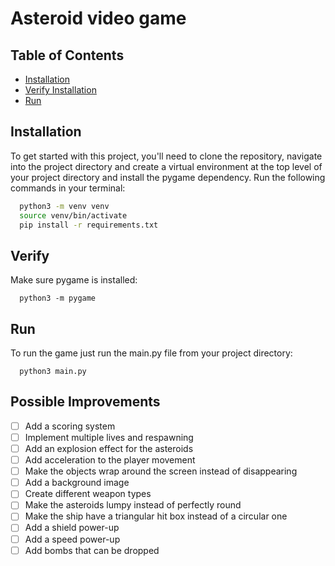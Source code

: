 # Asteroid video game

## Table of Contents

- [Installation](#installation)
- [Verify Installation](#verify)
- [Run](#run)

## Installation

To get started with this project, you'll need to clone the repository, navigate into the project directory and create a virtual environment at the top level of your project directory and install the pygame dependency. Run the following commands in your terminal:

```bash
  python3 -m venv venv
  source venv/bin/activate
  pip install -r requirements.txt
```

## Verify

Make sure pygame is installed:

```
  python3 -m pygame
```

## Run

To run the game just run the main.py file from your project directory:

```
  python3 main.py
```

## Possible Improvements

- [ ] Add a scoring system
- [ ] Implement multiple lives and respawning
- [ ] Add an explosion effect for the asteroids
- [ ] Add acceleration to the player movement
- [ ] Make the objects wrap around the screen instead of disappearing
- [ ] Add a background image
- [ ] Create different weapon types
- [ ] Make the asteroids lumpy instead of perfectly round
- [ ] Make the ship have a triangular hit box instead of a circular one
- [ ] Add a shield power-up
- [ ] Add a speed power-up
- [ ] Add bombs that can be dropped
